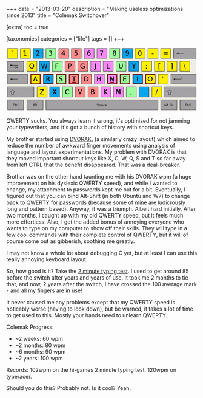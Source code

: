 +++
date = "2013-03-20"
description = "Making useless optimizations since 2013"
title = "Colemak Switchover"

[extra]
toc = true

[taxonomies]
categories = ["life"]
tags = []
+++

![colemak finger layout](/imgs/colemak.png)

<!--more-->

QWERTY sucks. You always learn it wrong, it's optimized for not jamming your typewriters, and it's got a bunch of history with shortcut keys.

My brother started using [DVORAK](http://en.wikipedia.org/wiki/Dvorak_Simplified_Keyboard#Comparison_of_the_QWERTY_and_Dvorak_layouts), (a similarly crazy layout) which aimed to reduce the number of awkward finger movements using analysis of language and layout experimentations. My problem with DVORAK is that they moved important shortcut keys like X, C, W, Q, S and T so far away from left CTRL that the benefit disappeared. That was a deal-breaker.

Brothar was on the other hand taunting me with his DVORAK wpm (a huge improvement on his dyslexic QWERTY speed), and while I wanted to change, my attachment to passwords kept me out for a bit. Eventually, I figured out that you can bind Alt-Shift (in both Ubuntu and W7) to change back to QWERTY for passwords (because some of mine are ludicrously long and pattern based). Anyway, it was a triumph. Albeit hard initially, After two months, I caught up with my old QWERTY speed, but it feels much more effortless. Also, I get the added bonus of annoying everyone who wants to type on my computer to show off their skills. They will type in a few cool commands with their complete control of QWERTY, but it will of course come out as gibberish, soothing me greatly.

I may not know a whole lot about debugging C yet, but at least I can use this really annoying keyboard layout.

So, how good is it? Take the [2 minute typing test](http://hi-games.net/typing-test/). I used to get around 85 before the switch after years and years of use. It took me 2 months to tie that, and now, 2 years after the switch, I have crossed the 100 average mark - and all my fingers are in use!

It never caused me any problems except that my QWERTY speed is noticably worse (having to look down), but be warned, it takes a lot of time to get used to this. Mostly your hands need to unlearn QWERTY.

Colemak Progress:

- ~2 weeks:  60 wpm
- ~2 months: 80 wpm
- ~6 months: 90 wpm
- ~2 years: 100 wpm

Records: 102wpm on the hi-games 2 minute typing test, 120wpm on typeracer.

Should you do this? Probably not. Is it cool? Yeah.
